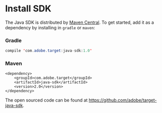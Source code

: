 # Install SDK

The Java SDK is distributed by [Maven Central](https://search.maven.org/artifact/com.adobe.target/target-java-sdk). To get started, add it as a dependency by installing in `gradle` or `maven`:

<CodeBlock slots="heading, code" repeat="2" languages="JAVA, MARKUP" />

### Gradle

```java
compile 'com.adobe.target:java-sdk:1.0'
```

### Maven

```markup
<dependency>
    <groupId>com.adobe.target</groupId>
    <artifactId>java-sdk</artifactId>
    <version>2.0</version>
</dependency>
```

The open sourced code can be found at <https://github.com/adobe/target-java-sdk>.
